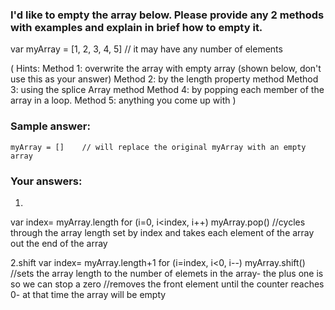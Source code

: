 ### I'd like to empty the array below. Please provide any 2 methods with examples and explain in brief how to empty it.

var myArray = [1, 2, 3, 4, 5]      // it may have any number of elements

(
    Hints: 
        Method 1: overwrite the array with empty array (shown below, don't use this as your answer)
        Method 2: by the length property method
        Method 3: using the splice Array method
        Method 4: by popping each member of the array in a loop.
        Method 5: anything you come up with
)

### Sample answer:

    myArray = []    // will replace the original myArray with an empty array

### Your answers:
1.
var index= myArray.length
    for (i=0, i<index, i++)
        myArray.pop()
//cycles through the array length set by index and takes each element of the array out the end of the array 

2.shift 
var index= myArray.length+1
    for (i=index, i<0, i--)
        myArray.shift()
//sets the array length to the number of elemets in the array- the plus one is so we can stop a zero
//removes the front element until the counter reaches 0- at that time the array will be empty 
